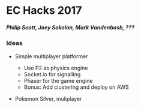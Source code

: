 # EC Hacks 2017
##### Philip Scott, Joey Sokolon, Mark Vandenbosh, ???

### Ideas
- Simple multiplayer platformer
  - Use P2 as physics engine
  - Socket.io for signalling
  - Phaser for the game engine
  - Bonus: Add clustering and deploy on AWS

- Pokemon Silver, muliplayer


